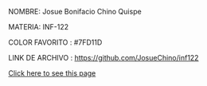 
NOMBRE: Josue Bonifacio Chino Quispe

MATERIA: INF-122

COLOR FAVORITO : #7FD11D

LINK DE ARCHIVO :  https://github.com/JosueChino/inf122

[Click here to see this page](https://github.com/JosueChino/inf122)

